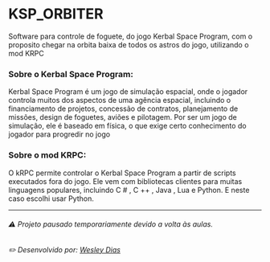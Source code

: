 # KSP_ORBITER
Software para controle de foguete, do jogo Kerbal Space Program, com o proposito chegar na orbita baixa de todos os astros do jogo, utilizando o mod KRPC

### Sobre o Kerbal Space Program:  

Kerbal Space Program é um jogo de simulação espacial,
onde o jogador controla muitos dos aspectos de uma agência espacial, 
incluindo o financiamento de projetos, concessão de contratos, planejamento de missões,
design de foguetes, aviões e pilotagem.
Por ser um jogo de simulação, ele é baseado em física, o que exige certo conhecimento do jogador para progredir no jogo

### Sobre o mod KRPC:  

O kRPC permite controlar o Kerbal Space Program a partir de scripts executados fora do jogo. 
Ele vem com bibliotecas clientes para muitas linguagens populares, incluindo C # , C ++ , Java , Lua e Python.
E neste caso escolhi usar Python.

---
###### ⚠ Projeto pausado temporariamente devido a volta às aulas.
###### ✏️ Desenvolvido por: [*Wesley Dias*](https://github.com/WeDias)
